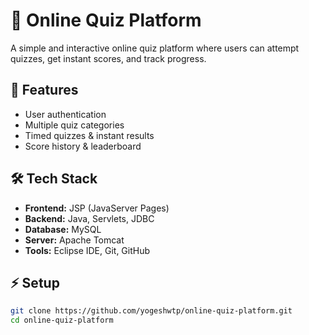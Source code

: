 # 📝 Online Quiz Platform  

A simple and interactive online quiz platform where users can attempt quizzes, get instant scores, and track progress.  

## 🚀 Features  
- User authentication  
- Multiple quiz categories  
- Timed quizzes & instant results  
- Score history & leaderboard  

## 🛠️ Tech Stack  

- **Frontend:** JSP (JavaServer Pages)  
- **Backend:** Java, Servlets, JDBC  
- **Database:** MySQL  
- **Server:** Apache Tomcat  
- **Tools:** Eclipse IDE, Git, GitHub  


## ⚡ Setup  
```bash
git clone https://github.com/yogeshwtp/online-quiz-platform.git
cd online-quiz-platform
